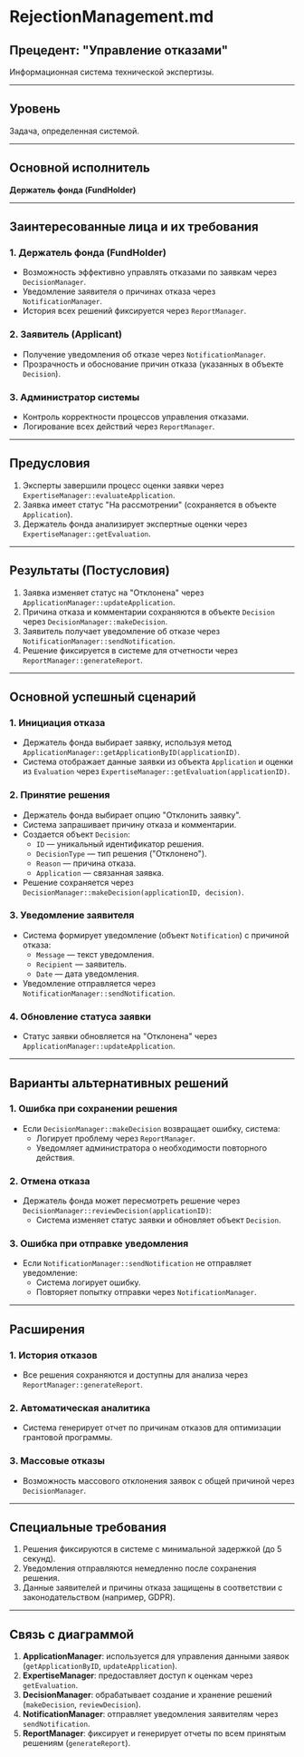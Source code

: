# RejectionManagement.md

## Прецедент: "Управление отказами"
Информационная система технической экспертизы.

---

## Уровень  
Задача, определенная системой.

---

## Основной исполнитель  
**Держатель фонда (FundHolder)**

---

## Заинтересованные лица и их требования

### 1. Держатель фонда (FundHolder)
- Возможность эффективно управлять отказами по заявкам через `DecisionManager`.
- Уведомление заявителя о причинах отказа через `NotificationManager`.
- История всех решений фиксируется через `ReportManager`.

### 2. Заявитель (Applicant)
- Получение уведомления об отказе через `NotificationManager`.
- Прозрачность и обоснование причин отказа (указанных в объекте `Decision`).

### 3. Администратор системы
- Контроль корректности процессов управления отказами.
- Логирование всех действий через `ReportManager`.

---

## Предусловия
1. Эксперты завершили процесс оценки заявки через `ExpertiseManager::evaluateApplication`.
2. Заявка имеет статус "На рассмотрении" (сохраняется в объекте `Application`).
3. Держатель фонда анализирует экспертные оценки через `ExpertiseManager::getEvaluation`.

---

## Результаты (Постусловия)
1. Заявка изменяет статус на "Отклонена" через `ApplicationManager::updateApplication`.
2. Причина отказа и комментарии сохраняются в объекте `Decision` через `DecisionManager::makeDecision`.
3. Заявитель получает уведомление об отказе через `NotificationManager::sendNotification`.
4. Решение фиксируется в системе для отчетности через `ReportManager::generateReport`.

---

## Основной успешный сценарий

### 1. Инициация отказа
- Держатель фонда выбирает заявку, используя метод `ApplicationManager::getApplicationByID(applicationID)`.
- Система отображает данные заявки из объекта `Application` и оценки из `Evaluation` через `ExpertiseManager::getEvaluation(applicationID)`.

### 2. Принятие решения
- Держатель фонда выбирает опцию "Отклонить заявку".
- Система запрашивает причину отказа и комментарии.
- Создается объект `Decision`:
  - `ID` — уникальный идентификатор решения.
  - `DecisionType` — тип решения ("Отклонено").
  - `Reason` — причина отказа.
  - `Application` — связанная заявка.
- Решение сохраняется через `DecisionManager::makeDecision(applicationID, decision)`.

### 3. Уведомление заявителя
- Система формирует уведомление (объект `Notification`) с причиной отказа:
  - `Message` — текст уведомления.
  - `Recipient` — заявитель.
  - `Date` — дата уведомления.
- Уведомление отправляется через `NotificationManager::sendNotification`.

### 4. Обновление статуса заявки
- Статус заявки обновляется на "Отклонена" через `ApplicationManager::updateApplication`.

---

## Варианты альтернативных решений

### 1. Ошибка при сохранении решения
- Если `DecisionManager::makeDecision` возвращает ошибку, система:
  - Логирует проблему через `ReportManager`.
  - Уведомляет администратора о необходимости повторного действия.

### 2. Отмена отказа
- Держатель фонда может пересмотреть решение через `DecisionManager::reviewDecision(applicationID)`:
  - Система изменяет статус заявки и обновляет объект `Decision`.

### 3. Ошибка при отправке уведомления
- Если `NotificationManager::sendNotification` не отправляет уведомление:
  - Система логирует ошибку.
  - Повторяет попытку отправки через `NotificationManager`.

---

## Расширения

### 1. История отказов
- Все решения сохраняются и доступны для анализа через `ReportManager::generateReport`.

### 2. Автоматическая аналитика
- Система генерирует отчет по причинам отказов для оптимизации грантовой программы.

### 3. Массовые отказы
- Возможность массового отклонения заявок с общей причиной через `DecisionManager`.

---

## Специальные требования
1. Решения фиксируются в системе с минимальной задержкой (до 5 секунд).
2. Уведомления отправляются немедленно после сохранения решения.
3. Данные заявителей и причины отказа защищены в соответствии с законодательством (например, GDPR).

---

## Связь с диаграммой
1. **ApplicationManager**: используется для управления данными заявок (`getApplicationByID`, `updateApplication`).
2. **ExpertiseManager**: предоставляет доступ к оценкам через `getEvaluation`.
3. **DecisionManager**: обрабатывает создание и хранение решений (`makeDecision`, `reviewDecision`).
4. **NotificationManager**: отправляет уведомления заявителям через `sendNotification`.
5. **ReportManager**: фиксирует и генерирует отчеты по всем принятым решениям (`generateReport`).


